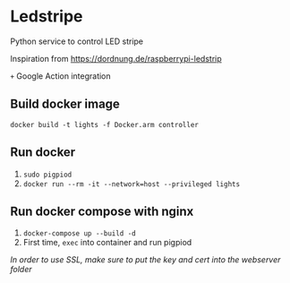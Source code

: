 # Ledstripe

Python service to control LED stripe

Inspiration from https://dordnung.de/raspberrypi-ledstrip

`+` Google Action integration

## Build docker image

`docker build -t lights -f Docker.arm controller`

## Run docker

1. `sudo pigpiod`
2. `docker run --rm -it --network=host --privileged lights`

## Run docker compose with nginx

1. `docker-compose up --build -d`
2. First time, `exec` into container and run pigpiod

_In order to use SSL, make sure to put the key and cert into the webserver folder_